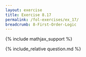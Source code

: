```yaml
---
layout: exercise
title: Exercise 8.17
permalink: /fol-exercises/ex_17/
breadcrumb: 8-First-Order-Logic
---
```


{% include mathjax_support %}

<div><i class="arrow-up loader" data-chapter="fol-exercises" data-exercise="ex_17" data-rating="0"></i></div>
{% include_relative question.md %}
